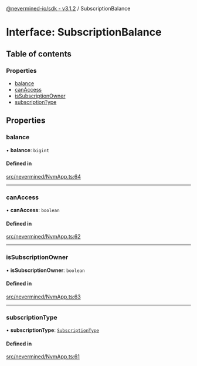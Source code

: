 [@nevermined-io/sdk - v3.1.2](../code-reference.md) / SubscriptionBalance

# Interface: SubscriptionBalance

## Table of contents

### Properties

- [balance](SubscriptionBalance.md#balance)
- [canAccess](SubscriptionBalance.md#canaccess)
- [isSubscriptionOwner](SubscriptionBalance.md#issubscriptionowner)
- [subscriptionType](SubscriptionBalance.md#subscriptiontype)

## Properties

### balance

• **balance**: `bigint`

#### Defined in

[src/nevermined/NvmApp.ts:64](https://github.com/nevermined-io/sdk-js/blob/6b4486ecca78fa881cb604506453077da39efd8e/src/nevermined/NvmApp.ts#L64)

---

### canAccess

• **canAccess**: `boolean`

#### Defined in

[src/nevermined/NvmApp.ts:62](https://github.com/nevermined-io/sdk-js/blob/6b4486ecca78fa881cb604506453077da39efd8e/src/nevermined/NvmApp.ts#L62)

---

### isSubscriptionOwner

• **isSubscriptionOwner**: `boolean`

#### Defined in

[src/nevermined/NvmApp.ts:63](https://github.com/nevermined-io/sdk-js/blob/6b4486ecca78fa881cb604506453077da39efd8e/src/nevermined/NvmApp.ts#L63)

---

### subscriptionType

• **subscriptionType**: [`SubscriptionType`](../enums/SubscriptionType.md)

#### Defined in

[src/nevermined/NvmApp.ts:61](https://github.com/nevermined-io/sdk-js/blob/6b4486ecca78fa881cb604506453077da39efd8e/src/nevermined/NvmApp.ts#L61)
